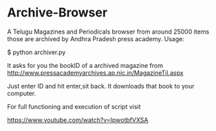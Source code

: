 # Archive-Browser
A Telugu Magazines and Periodicals browser from around 25000 items those are archived by Andhra Pradesh press academy.
Usage:

$ python archiver.py

It asks for you the bookID of a archived magazine from http://www.pressacademyarchives.ap.nic.in/MagazineTil.aspx 

Just enter ID and hit enter,sit back. It downloads that book to your computer.

For full functioning and execution of script visit

https://www.youtube.com/watch?v=IpwotbfVXSA
